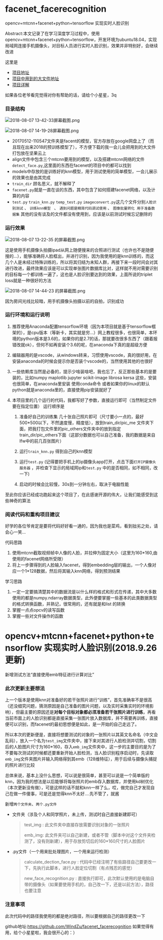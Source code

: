 # facenet_facerecognition
opencv+mtcnn+facenet+python+tensorflow 实现实时人脸识别

Abstract:本文记录了在学习深度学习过程中，使用opencv+mtcnn+facenet+python+tensorflow，开发环境为ubuntu18.04，实现局域网连接手机摄像头，对目标人员进行实时人脸识别，效果并非特别好，会继续改进

这里是



* [项目地址](https://github.com/WindZu/facenet_facerecognition) 
* [项目中用到的大文件地址](https://www.jianguoyun.com/p/DQO6-24QovDTBhj3iWk) 
* [项目详解](https://segmentfault.com/a/1190000015917420)

如果各位老爷看完觉得对你有帮助的话，请给个小星星，3q




### 目录结构

![2018-08-07 13-42-33屏幕截图.png](https://i.loli.net/2018/08/07/5b6934703c4b1.png)

![2018-08-07 14-19-28屏幕截图.png](https://i.loli.net/2018/08/07/5b693a0408c47.png)

* 20170512-110547文件夹是facent的模型，官方存放在google网盘上了（而且现在出来2018的预训练模型了），不方便下载的我一会儿会把用到的大文件打包放在坚果云上
* align文件中包含三个mtcnn要用到的模型，以及搭建mtcnn网络的文件 `detect_face.py`,这里面的东西在facenet的项目中的都可以找到
* models中存放的是训练好的knn模型，用于测试使用的简单模型，一会儿展示的效果也是由其完成
* `train_dir` 顾名思义，就不解释了
* `facenet.py`就是一直在谈的东西，其中包含了如何搭建facenet网络，以及计算的内容
* `test.py` `train_knn.py` `temp_test.py` `imageconvert.py`这几个文件分别`人脸识别测试` 、 `训练knn模型 ` 、 `遇到问题是精简代码调试使用` 、 `图像批量转化 用于准备数据集`   其他的没有谈及的文件都没有使用到，应该是以前测试时候忘记删除的



### 运行效果


![2018-08-07 13-22-35 的屏幕截图.png](https://i.loli.net/2018/08/07/5b693d30976c9.png)

这是使用手机摄像头拍摄ipad从网上随便搜来的合照进行测试（也许也不是随便搜的...），能够准确将人脸框出，并进行识别，因为我使用的是knn训练的，而这几个人是未经过特殊训练的，所以将其归结为未知人群，再接下来一段时间会对其进行改进，最终效果应该是可以实现单张图片数据库比对，这样就不用对需要识别的目标每一个都训练一遍了，这也是人脸识别要达到的效果，上面所说的triplet loss就是一种很好的方法




![2018-08-07 14-44-23 的屏幕截图.png](https://i.loli.net/2018/08/07/5b693febef1fa.png)

因为房间光线比较暗，用手机摄像头拍摄以前的自拍，识别成功





### 运行环境和运行说明

1. 推荐使用Anaconda配置tensorflow环境（因为本项目就是基于tensorflow框架的），是cpu版本（等新卡，其实就是穷...）网上教程很多，也很简单，本环境的python版本是3.6的，如果你的是2.7的话，那就要改很多东西了（跟着报错改就ok），但何不如再安装个3.6的呢，在anaconda下真的是超级方便

2. 编辑器用的是vscode，从windows转来，习惯使用vscode，真的很好用，在安装anaconda的时候会提示你是否装个vscode的，当然使用其他的也很好

3. 一些依赖库当然是必备的，提示少啥装啥吧，我也忘了，反正那些基本的是要装的，比如numpy maplotlib jupyter scikit-image librosa kersa 这些，安装也很简单，在anaconda里安装 使用conda命令 或者如果你的linux的默认python就是anaconda里的，直接使用pip安装就好了

4. 本项目里的几个运行的代码，我都写好了参数，直接运行即可（当然制定文件要在指定位置） 运行顺序是 

   1.  准备好自己的训练集  几十张自己照片即可（尺寸要小一点的，最好500*500以下，不然速度慢，精度低），放到train_dir/pic_me 文件夹下面，把我打包文件里的pic_others文件夹中的放到指定train_dir/pic_others下面（这部分数据也可以自己准备，我的数据是来自lfw中的前几百张图片）

   2. 运行`train_knn.py`  得到自己的knn模型

   3. 运行`test.py` (记得要把手机上的ip摄像头app打开，点击下面`打开IP摄像头服务器` ，并检查下显示的局域网ip和`test.py` 中的是否相同，如不相同，改一下)
   4. 启动的时候会比较慢，30s到一分钟左右，取决于电脑性能
	
      

至此你应该已经成功跑起来这个项目了，在此感谢开源的伟大，让我们能感受到这些神奇的算法      



### 阅读代码和重构项目建议

好学的各位爷肯定是要将代码好好看一通的，因为我也是菜鸡，看到拙劣之处，请会心一笑...



代码思路

1. 使用mtcnn截取视频帧中人像的人脸，并拉伸为固定大小（这里为160*160,由使用的facenet网络所受限）
2. 将上一步骤得到的人脸输入facenet，得到embedding层的输出，一个人像对应一个1*128数据，然后将其输入knn网络，得到预测结果



学习思路

1. 一定一定要搞清楚其中的数据流是以什么样的格式和形式在传递，其中大多数使用的都是numpy.ndarray数据类型，此外便要掌握一些基本的此类数据类型的格式转换函数，并熟记，很常用的，还有就是和list 的转换
2. 掌握一点点opcv的读写函数
3. 掌握一些对文件操作的函数



# opencv+mtcnn+facenet+python+tensorflow 实现实时人脸识别(2018.9.26更新)

新增测试方法“直接使用emb特征进行计算对比”

### 此次更新主要想法

上一个版本是使用knn对准备好的若干张照片进行“训练”，首先准确率不是很高（还没细究问题，猜测原因是自己准备的图片问题，以及实时采集实时的环境影响），但最主要的原因还是**对每个目标对象都必须准备若干张照片进行训练**，再看当前市面上的人脸识别都是直接采集一张图片放入数据库，并不需要再训练，直接便可以识别，而facenet的最初思想便是如此，是一开始的自己走远了。

所以本次的更新便是，直接将想要测试的对象的一张照片以其英文名命名（中文会乱码），放入一个名为`test_img`文件夹中，接下来对其进行人脸检测并切割，切割后的人脸图片尺寸为160*160，存入`emb_img`文件夹中，这一步的主要目的是为了不要每次测试的时候都还要重新开始人脸检测，当人脸识别程序启动时，先读取`emb_img`文件夹图片并输入网络得到其emb（128维特征），用于后续与摄像头捕捉的照片进行比较

总体来说，基本上没什么思想，可以说是很简单，甚至可以说是一个简单版的knn，因为我的想法是以后能够将每张照片的emb存入数据库，并使用kd树优化（本次更新没有做），可是这样的话不就和knn一样了么，哎，做完自己才发现自己在做一件傻事，可是还是觉得knn不太好....先不管了，就酱



新增`两个文件夹`、`两个.py文件`

- 文件夹（涉及个人和同学照片，未上传，测试时自己直接新建即可）

  > test_img : 此文件夹中直接存放需要识别对象的一张照片
  >
  > emb_img: 此文件夹可以自己新建，或者不管（脚本中对这个文件夹检测了，没有则新建），用于存放剪切后的160*160尺寸的人脸图片

- .py文件（一个用来批处理图片，一个用来运行检测）

  > calculate_dection_face.py : 代码中已经注明了有些路径自己要更改一下，先执行此脚本，进行人脸定位切割（有点残忍的感觉）
  >
  > new_face_recognition.py : 直接执行即可，此次默认使用的是电脑自带的摄像头（如果要使用手机的，自己改一下，还是以前方法），路径也要注意

### 注意事项

此次代码中的路径我使用的都是绝对路径，所以要根据自己的路径更改一下

github地址:https://github.com/WindZu/facenet_facerecognition 如果觉得有用，给个小星星啦，我会很开心的：）